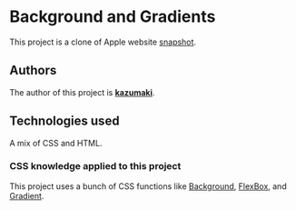 # Background and Gradients
This project is a clone of Apple website [snapshot](https://web.archive.org/web/20140301004610/http://www.apple.com/).

## Authors
The author of this project is [**kazumaki**](https://github.com/kazumaki).

## Technologies used
A mix of CSS and HTML.

### CSS knowledge applied to this project
This project uses a bunch of CSS functions like [Background](https://developer.mozilla.org/en-US/docs/Web/CSS/background), [FlexBox](https://developer.mozilla.org/en-US/docs/Learn/CSS/CSS_layout/Flexbox), and [Gradient](https://developer.mozilla.org/en-US/docs/Web/CSS/CSS_Images/Using_CSS_gradients).